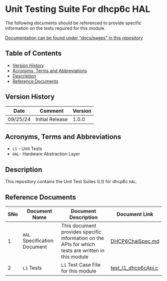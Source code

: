 # Unit Testing Suite For dhcp6c HAL

The following documents should be referenced to provide specific information on the tests required for this module.

[Documentation can be found under "docs/pages" in this repository](docs/pages)

## Table of Contents

- [Version History](#version-history)
- [Acronyms, Terms and Abbreviations](#acronyms-terms-and-abbreviations)
- [Description](#description)
- [Reference Documents](#reference-documents)

## Version History

| Date | Comment | Version |
| --- | --- | --- |
| 09/25/24 | Initial Release | 1.0.0 |

## Acronyms, Terms and Abbreviations

- `L1` - Unit Tests
- `HAL`- Hardware Abstraction Layer

## Description

This repository contains the Unit Test Suites (L1) for dhcp6c `HAL`.

## Reference Documents

|SNo|Document Name|Document Description|Document Link|
|---|-------------|--------------------|-------------|
|1|`HAL` Specification Document|This document provides specific information on the APIs for which tests are written in this module|[DHCP6ChalSpec.md](https://github.com/rdkcentral/rdkb-halif-dhcp6c/blob/main/docs/pages/DHCP6ChalSpec.md "DHCP6ChalSpec.md" )|
|2|`L1` Tests | `L1` Test Case File for this module |[test_l1_dhcp6cApi.c](src/test_l1_dhcp6cApi.c "test_l1_dhcp6cApi.c" )|


